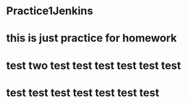 # Practice1Jenkins
# this is just practice for homework
# test two test test test test test test
# test test test test test test test
